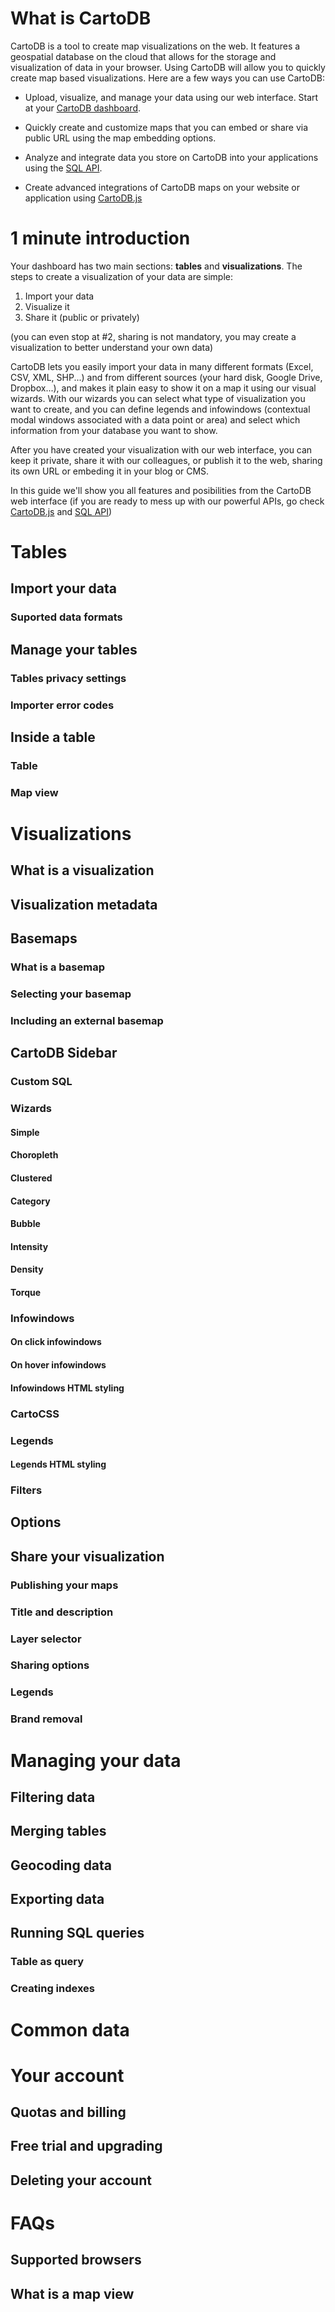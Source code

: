 # What is CartoDB

CartoDB is a tool to create map visualizations on the web. It features a geospatial database on the cloud that allows for the storage and visualization of data in your browser. Using CartoDB will allow you to quickly create map based visualizations. Here are a few ways you can use CartoDB:

* Upload, visualize, and manage your data using our web interface. Start at your [CartoDB dashboard][cartodb_login].

* Quickly create and customize maps that you can embed or share via public URL using the map embedding options.

* Analyze and integrate data you store on CartoDB into your applications using the [SQL API][sql_api].

* Create advanced integrations of CartoDB maps on your website or application using [CartoDB.js][cartodb_js]

<!-- invite to visit use cases and industries -->


# 1 minute introduction

Your dashboard has two main sections: **tables** and **visualizations**. The steps to create a visualization of your data are simple: 

1. Import your data
2. Visualize it
3. Share it (public or privately)

(you can even stop at #2, sharing is not mandatory, you may create a visualization to better understand your own data)

CartoDB lets you easily import your data in many different formats (Excel, CSV, XML, SHP...) and from different sources (your hard disk, Google Drive, Dropbox...), and makes it plain easy to show it on a map it using our visual wizards. With our wizards you can select what type of visualization you want to create, and you can define legends and infowindows (contextual modal windows associated with a data point or area) and select which information from your database you want to show. 

After you have created your visualization with our web interface, you can keep it private, share it with our colleagues, or publish it to the web, sharing its own URL or embeding it in your blog or CMS. 

In this guide we'll show you all features and posibilities from the CartoDB web interface (if you are ready to mess up with our powerful APIs, go check [CartoDB.js][cartodb_js] and [SQL API][sql_api])


# Tables

## Import your data

### Suported data formats


## Manage your tables

### Tables privacy settings
### Importer error codes


## Inside a table

### Table

### Map view




# Visualizations

## What is a visualization

## Visualization metadata

## Basemaps

### What is a basemap

### Selecting your basemap

### Including an external basemap


## CartoDB Sidebar 

### Custom SQL

### Wizards

#### Simple
#### Choropleth 
#### Clustered
#### Category
#### Bubble 
#### Intensity
#### Density
#### Torque

### Infowindows

#### On click infowindows
#### On hover infowindows
#### Infowindows HTML styling


### CartoCSS

### Legends

#### Legends HTML styling


### Filters


## Options


## Share your visualization 

### Publishing your maps
### Title and description
### Layer selector
### Sharing options
### Legends
### Brand removal





# Managing your data

## Filtering data
## Merging tables
## Geocoding data
## Exporting data
## Running SQL queries
### Table as query
### Creating indexes



# Common data


# Your account

## Quotas and billing
## Free trial and upgrading
## Deleting your account


# FAQs

## Supported browsers
## What is a map view




[cartodb_login]: http://cartodb.com/login
[sql_api]: http://docs.cartodb.com/sql-api.html
[cartodb_js]: http://docs.cartodb.com/cartodb-js.html